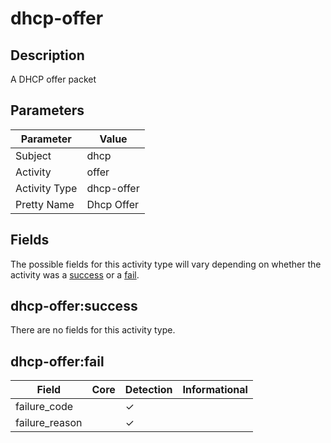 dhcp-offer
==========

Description
-----------
A DHCP offer packet

Parameters
----------
| Parameter     | Value      |
| ------------- | ---------- |
| Subject       | dhcp       |
| Activity      | offer      |
| Activity Type | dhcp-offer |
| Pretty Name   | Dhcp Offer |


Fields
------

The possible fields for this activity type will vary depending on whether the activity was a [success](#dhcp-offersuccess) or a [fail](#dhcp-offerfail).


dhcp-offer:success
------------------

There are no fields for this activity type.


dhcp-offer:fail
---------------

| Field          | Core | Detection | Informational |
| -------------- | ---- | --------- | ------------- |
| failure_code   |      | &#10003;  |               |
| failure_reason |      | &#10003;  |               |